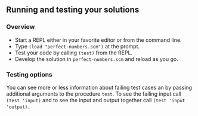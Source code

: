 ## Running and testing your solutions

### Overview


* Start a REPL either in your favorite editor or from
the command line\.
* Type `(load "perfect-numbers.scm")` at the prompt\.
* Test your code by calling `(test)` from the REPL\.
* Develop the solution in `perfect-numbers.scm` and reload as you go\.

### Testing options

You can see more or less information about
failing test cases an by passing additional arguments to the
procedure `test`\.
To see the failing input call `(test 'input)` and to see the input and output together call `(test 'input 'output)`\.

